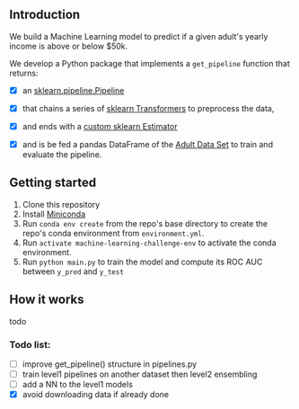 
## Introduction

We build a Machine Learning model to predict if a given adult's yearly income is above or below $50k.

We develop a Python package that implements a `get_pipeline` function that returns:

- [x] an [sklearn.pipeline.Pipeline](http://scikit-learn.org/stable/modules/pipeline.html)
- [x] that chains a series of [sklearn Transformers](http://scikit-learn.org/stable/data_transforms.html) to preprocess the data,
- [x] and ends with a [custom sklearn Estimator](http://scikit-learn.org/stable/developers/contributing.html#rolling-your-own-estimator) 
- [x] and is be fed a pandas DataFrame of the [Adult Data Set](http://mlr.cs.umass.edu/ml/datasets/Adult) to train and evaluate the pipeline.


## Getting started

1. Clone this repository 
2. Install [Miniconda](https://conda.io/miniconda.html)
3. Run `conda env create` from the repo's base directory to create the repo's conda environment from `environment.yml`. 
4. Run `activate machine-learning-challenge-env` to activate the conda environment.
5. Run `python main.py` to train the model and compute its ROC AUC between `y_pred` and `y_test`

## How it works

todo

### Todo list:
- [ ] improve get_pipeline() structure in pipelines.py
- [ ] train level1 pipelines on another dataset then level2 ensembling
- [ ] add a NN to the level1 models
- [x] avoid downloading data if already done